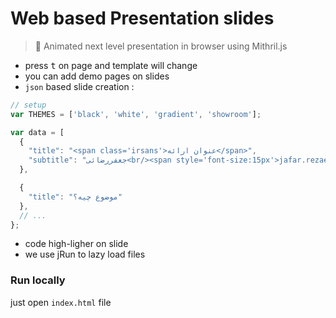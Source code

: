 # Web based Presentation slides

> 📖 Animated next level presentation in browser using Mithril.js 


- press <kbd>t</kbd> on page and template will change
- you can add demo pages on slides
- `json` based slide creation :
```javascript
// setup
var THEMES = ['black', 'white', 'gradient', 'showroom'];

var data = [
  {
    "title": "<span class='irsans'>عنوان ارائه</span>",
    "subtitle": "جعفررضائی<br/><span style='font-size:15px'>jafar.rezaei.ard@gmail.com</span>"
  },

  {
    "title": "موضوع چیه؟"
  },
  // ...
};
```
- code high-ligher on slide
- we use jRun to lazy load files

### Run locally

just open `index.html` file
